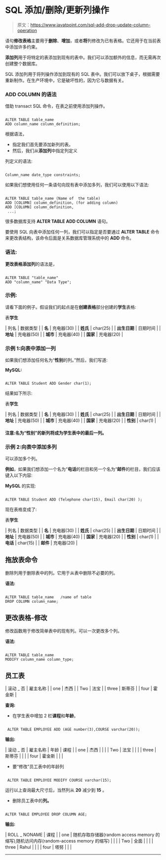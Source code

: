 # SQL 添加/删除/更新列操作

> 原文：<https://www.javatpoint.com/sql-add-drop-update-column-operation>

语句**修改表格**主要用于**删除**、**增加**，或者**将**列修改为已有表格。它还用于在当前表中添加许多约束。

**添加列**用于将特定的表添加到现有的表中。我们可以添加额外的信息，而无需再次创建整个数据库。

SQL 添加列用于将列操作添加到现有的 SQL 表中。我们可以放下桌子，根据需要重新制作。在生产环境中，它是破坏性的，因为它与数据有关。

### ADD COLUMN 的语法

借助 transact SQL 命令，在表之前使用添加列操作。

```

ALTER TABLE table_name
ADD column_name column_definition;

```

根据语法，

*   指定我们首先要添加新列的表。
*   然后，我们从**添加列**中指定列定义

列定义的语法:

```

Column_name date_type constraints;

```

如果我们想使用任何一条语句向现有表中添加多列，我们可以使用以下语法:

```

ALTER TABLE table_name (Name of  the table)
ADD [COLUMN] column_definition, (for adding column)
ADD [COLUMN] column_definition,
 ...;

```

很多数据库支持 **ALTER TABLE ADD COLUMN** 语句。

要使用 SQL 向表中添加任何一列，我们可以指定是否要通过 **ALTER TABLE** 命令来更改表结构，该命令后面是关系数据库管理系统中的 **ADD** 命令。

### 语法:

**更改表格添加列**的语法是，

```

ALTER TABLE "table_name"
ADD "column_name" "Data Type";

```

### 示例:

请看下面的例子。假设我们的起点是在**创建表格**部分创建的**学生**表格:

表**学生**

| 列名 | 数据类型 |
| **名** | 充电器(30) |
| **姓氏** | char(25) |
| **出生日期** | 日期时间 |
| **地址** | 充电器(50) |
| **城市** | 充电器(40) |
| **国家** | 充电器(20) |

### 示例 1:向表中添加一列

如果我们想添加任何名为“**性别**的列。”然后，我们写道:

**MySQL:**

```

ALTER TABLE Student ADD Gender char(1);

```

结果如下所示:

表**学生**

| 列名 | 数据类型 |
| **名** | 充电器(30) |
| **姓氏** | char(25) |
| **出生日期** | 日期时间 |
| **地址** | 充电器(50) |
| **城市** | 充电器(40) |
| **国家** | 充电器(20) |
| **性别** | char(1) |

#### 注意:名为“性别”的新列将成为学生表中的最后一列。

### 示例 2:向表中添加多列

可以添加多个列。

**例如**，如果我们想添加一个名为“**电话**的栏目和另一个名为“**邮件**的栏目，我们应该键入以下内容:

**MySQL** 的实现:

```

ALTER TABLE Student ADD (Telephone char(15), Email char(20) );

```

现在表格变成了:

表**学生**

| 列名 | 数据类型 |
| **名** | 充电器(30) |
| **姓氏** | char(25) |
| **出生日期** | 日期时间 |
| **地址** | 充电器(50) |
| **城市** | 充电器(40) |
| **国家** | 充电器(20) |
| **性别** | char(1) |
| **电话** | char(15) |
| **邮件** | 充电器(20) |

## 拖放表命令

删除列用于删除表中的列。它用于从表中删除不必要的列。

**语法:**

```

ALTER TABLE table_name   /name of table
DROP COLUMN column_name;

```

## 更改表格-修改

修改函数用于修改简单表中的现有列。可以一次更改多个列。

**语法:**

```

ALTER TABLE table_name
MODIFY column_name column_type;

```

## 员工表

| 滚动 _ 否 | 雇主名称 |
| one | 杰西 |
| Two | 法宝 |
| three | 斯蒂芬 |
| four | 霍金斯 |

**查询:**

*   在学生表中增加 2 栏**课程**和**年龄**。

```

 ALTER TABLE EMPLOYEE ADD (AGE number(3),COURSE varchar(20));

```

**输出:**

| 滚动 _ 否 | 雇主名称 | 年龄 | 课程 |
| one | 杰西 |  |  |
| Two | 法宝 |  |  |
| three | 斯蒂芬 |  |  |
| four | 霍金斯 |  |  |

*   要“修改”员工表中的年龄列

```

 ALTER TABLE EMPLOYEE MODIFY COURSE varchar(15);

```

运行以上查询最大尺寸后，当然列从 **20** 减少到 **15** 。

*   删除员工表中的**列。**

```

ALTER TABLE EMPLOYEE DROP COLUMN AGE;

```

**输出:**

| ROLL _ NONAME | 课程 |
| one | 随机存取存储器(random access memory 的缩写)ˌ随机访问内存(random-access memory 的缩写) |  |  |
| Two | 全面 |  |  |
| three | Rahul |  |  |
| four | 塔努 |  |  |

* * ***